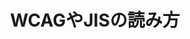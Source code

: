 ---
layout: ./src/html/tag.pug
type: 'tag'
title: 'WCAGやJISの読み方'
desc: ''
name: 'instruction_of_specs'
---